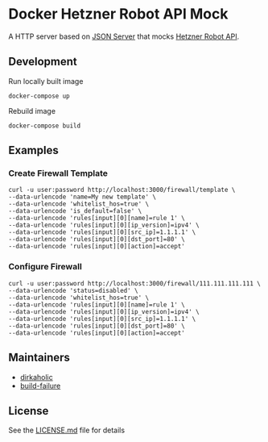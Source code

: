 # Docker Hetzner Robot API Mock

A HTTP server based on [JSON Server](https://github.com/typicode/json-server) that mocks [Hetzner Robot API](https://robot.your-server.de/doc/webservice/en.html).

## Development

Run locally built image

    docker-compose up

Rebuild image

    docker-compose build

## Examples

### Create Firewall Template
```
curl -u user:password http://localhost:3000/firewall/template \
--data-urlencode 'name=My new template' \
--data-urlencode 'whitelist_hos=true' \
--data-urlencode 'is_default=false' \
--data-urlencode 'rules[input][0][name]=rule 1' \
--data-urlencode 'rules[input][0][ip_version]=ipv4' \
--data-urlencode 'rules[input][0][src_ip]=1.1.1.1' \
--data-urlencode 'rules[input][0][dst_port]=80' \
--data-urlencode 'rules[input][0][action]=accept'
```

### Configure Firewall
```
curl -u user:password http://localhost:3000/firewall/111.111.111.111 \
--data-urlencode 'status=disabled' \
--data-urlencode 'whitelist_hos=true' \
--data-urlencode 'rules[input][0][name]=rule 1' \
--data-urlencode 'rules[input][0][ip_version]=ipv4' \
--data-urlencode 'rules[input][0][src_ip]=1.1.1.1' \
--data-urlencode 'rules[input][0][dst_port]=80' \
--data-urlencode 'rules[input][0][action]=accept'
```

## Maintainers

- [dirkaholic](https://github.com/dirkaholic)
- [build-failure](https://github.com/build-failure)

## License

See the [LICENSE.md](LICENSE.md) file for details
